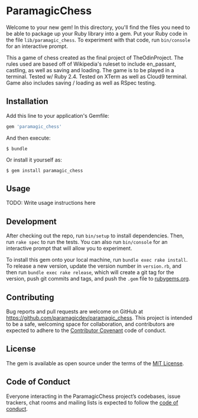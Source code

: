 # ParamagicChess

Welcome to your new gem! In this directory, you'll find the files you need to be able to package up your Ruby library into a gem. Put your Ruby code in the file `lib/paramagic_chess`. To experiment with that code, run `bin/console` for an interactive prompt.

This a game of chess created as the final project of TheOdinProject. The rules used are based off of Wikipedia's ruleset to
include en_passant, castling, as well as saving and loading. The game is to be played in a terminal. Tested w/ Ruby 2.4. Tested on
XTerm as well as Cloud9 terminal. Game also includes saving / loading as well as RSpec testing.

## Installation

Add this line to your application's Gemfile:

```ruby
gem 'paramagic_chess'
```

And then execute:

    $ bundle

Or install it yourself as:

    $ gem install paramagic_chess

## Usage

TODO: Write usage instructions here

## Development

After checking out the repo, run `bin/setup` to install dependencies. Then, run `rake spec` to run the tests. You can also run `bin/console` for an interactive prompt that will allow you to experiment.

To install this gem onto your local machine, run `bundle exec rake install`. To release a new version, update the version number in `version.rb`, and then run `bundle exec rake release`, which will create a git tag for the version, push git commits and tags, and push the `.gem` file to [rubygems.org](https://rubygems.org).

## Contributing

Bug reports and pull requests are welcome on GitHub at https://github.com/paramagicdev/paramagic_chess. This project is intended to be a safe, welcoming space for collaboration, and contributors are expected to adhere to the [Contributor Covenant](http://contributor-covenant.org) code of conduct.

## License

The gem is available as open source under the terms of the [MIT License](https://opensource.org/licenses/MIT).

## Code of Conduct

Everyone interacting in the ParamagicChess project’s codebases, issue trackers, chat rooms and mailing lists is expected to follow the [code of conduct](https://github.com/[USERNAME]/paramagic_chess/blob/master/CODE_OF_CONDUCT.md).
